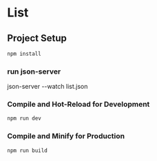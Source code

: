 # List

## Project Setup

```sh
npm install
```
### run json-server

json-server --watch list.json

### Compile and Hot-Reload for Development

```sh
npm run dev
```

### Compile and Minify for Production

```sh
npm run build
```

